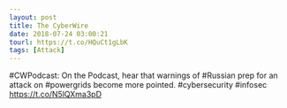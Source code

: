 ```yaml
---
layout: post
title: The CyberWire
date: 2018-07-24 03:00:21
tourl: https://t.co/HQuCt1gLbK
tags: [Attack]
---
```

#CWPodcast: On the Podcast, hear that warnings of #Russian prep for an attack on #powergrids become more pointed. #cybersecurity #infosec https://t.co/N5lQXma3pD